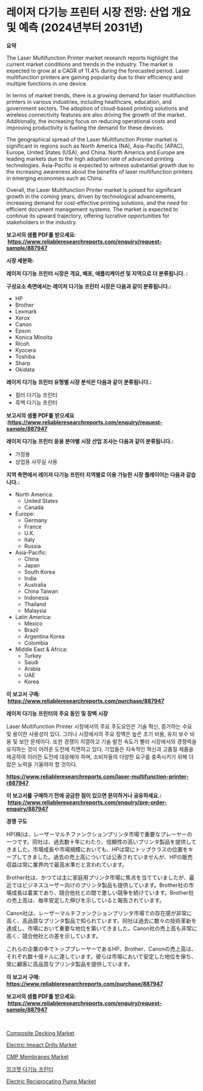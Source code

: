 <p><h1>레이저 다기능 프린터 시장 전망: 산업 개요 및 예측 (2024년부터 2031년)</h1></p><p><strong>요약</strong></p>
<p><p>The Laser Multifunction Printer market research reports highlight the current market conditions and trends in the industry. The market is expected to grow at a CAGR of 11.4% during the forecasted period. Laser multifunction printers are gaining popularity due to their efficiency and multiple functions in one device.</p><p>In terms of market trends, there is a growing demand for laser multifunction printers in various industries, including healthcare, education, and government sectors. The adoption of cloud-based printing solutions and wireless connectivity features are also driving the growth of the market. Additionally, the increasing focus on reducing operational costs and improving productivity is fueling the demand for these devices.</p><p>The geographical spread of the Laser Multifunction Printer market is significant in regions such as North America (NA), Asia-Pacific (APAC), Europe, United States (USA), and China. North America and Europe are leading markets due to the high adoption rate of advanced printing technologies. Asia-Pacific is expected to witness substantial growth due to the increasing awareness about the benefits of laser multifunction printers in emerging economies such as China.</p><p>Overall, the Laser Multifunction Printer market is poised for significant growth in the coming years, driven by technological advancements, increasing demand for cost-effective printing solutions, and the need for efficient document management systems. The market is expected to continue its upward trajectory, offering lucrative opportunities for stakeholders in the industry.</p></p>
<p><strong>보고서의 샘플 PDF를 받으세요: &nbsp;<a href="https://www.reliableresearchreports.com/enquiry/request-sample/887947">https://www.reliableresearchreports.com/enquiry/request-sample/887947</a></strong></p>
<p><strong>시장 세분화:</strong></p>
<p><strong> 레이저 다기능 프린터 시장은 개요, 배포, 애플리케이션 및 지역으로 더 분류됩니다. :</strong></p>
<p><strong>구성요소 측면에서는 레이저 다기능 프린터 시장은 다음과 같이 분류됩니다.:</strong></p>
<p><ul><li>HP</li><li>Brother</li><li>Lexmark</li><li>Xerox</li><li>Canon</li><li>Epson</li><li>Konica Minolta</li><li>Ricoh</li><li>Kyocera</li><li>Toshiba</li><li>Sharp</li><li>Okidata</li></ul></p>
<p><strong> 레이저 다기능 프린터 유형별 시장 분석은 다음과 같이 분류됩니다.:</strong></p>
<p><ul><li>컬러 다기능 프린터</li><li>흑백 다기능 프린터</li></ul></p>
<p><strong>보고서의 샘플 PDF를 받으세요 :<a href="https://www.reliableresearchreports.com/enquiry/request-sample/887947">https://www.reliableresearchreports.com/enquiry/request-sample/887947</a></strong></p>
<p><strong> 레이저 다기능 프린터 응용 분야별 시장 산업 조사는 다음과 같이 분류됩니다.:</strong></p>
<p><ul><li>가정용</li><li>상업용 사무실 사용</li></ul></p>
<p><strong>지역 측면에서 레이저 다기능 프린터 지역별로 이용 가능한 시장 플레이어는 다음과 같습니다.:</strong></p>
<p><ul>
    <li>
        North America:
        <ul>
            <li>United States</li>
            <li>Canada</li>
        </ul>
    </li>
    <li>
        Europe:
        <ul>
            <li>Germany</li>
            <li>France</li>
            <li>U.K.</li>
            <li>Italy</li>
            <li>Russia</li>
        </ul>
    </li>
    <li>
        Asia-Pacific:
        <ul>
            <li>China</li>
            <li>Japan</li>
            <li>South Korea</li>
            <li>India</li>
            <li>Australia</li>
            <li>China Taiwan</li>
            <li>Indonesia</li>
            <li>Thailand</li>
            <li>Malaysia</li>
        </ul>
    </li>
    <li>
        Latin America:
        <ul>
            <li>Mexico</li>
            <li>Brazil</li>
            <li>Argentina Korea</li>
            <li>Colombia</li>
        </ul>
    </li>
    <li>
        Middle East & Africa:
        <ul>
            <li>Turkey</li>
            <li>Saudi</li>
            <li>Arabia</li>
            <li>UAE</li>
            <li>Korea</li>
        </ul>
    </li>
    </ul></p>
<p><strong>이 보고서 구매: &nbsp;<a href="https://www.reliableresearchreports.com/purchase/887947">https://www.reliableresearchreports.com/purchase/887947</a></strong></p>
<p><strong>레이저 다기능 프린터의 주요 동인 및 장벽 시장</strong></p>
<p><p>Laser Multifunction Printer 시장에서의 주요 주도요인은 기술 혁신, 증가하는 수요 및 용이한 사용성이 있다. 그러나 시장에서의 주요 장벽은 높은 초기 비용, 유지 보수 비용 및 보안 문제이다. 또한 경쟁이 치열하고 기술 발전 속도가 빨라 시장에서의 경쟁력을 유지하는 것이 어려운 도전에 직면하고 있다. 기업들은 지속적인 혁신과 고품질 제품을 제공하여 이러한 도전에 대응해야 하며, 소비자들의 다양한 요구를 충족시키기 위해 더 많은 노력을 기울여야 할 것이다.</p></p>
<p><strong><a href="https://www.reliableresearchreports.com/laser-multifunction-printer-r887947">https://www.reliableresearchreports.com/laser-multifunction-printer-r887947</a></strong></p>
<p><strong>이 보고서를 구매하기 전에 궁금한 점이 있으면 문의하거나 공유하세요.: &nbsp;<a href="https://www.reliableresearchreports.com/enquiry/pre-order-enquiry/887947">https://www.reliableresearchreports.com/enquiry/pre-order-enquiry/887947</a></strong></p>
<p><strong>경쟁 구도</strong></p>
<p><p>HP(株)は、レーザーマルチファンクションプリンタ市場で重要なプレーヤーの一つです。同社は、過去数十年にわたり、信頼性の高いプリンタ製品を提供してきました。市場成長や市場規模においても、HPは常にトップクラスの位置をキープしてきました。過去の売上高については公表されていませんが、HPの販売収益は常に業界内で最高水準だと言われています。</p><p>Brother社は、かつては主に家庭用プリンタ市場に焦点を当てていましたが、最近ではビジネスユーザー向けのプリンタ製品も提供しています。Brother社の市場成長は着実であり、競合他社との間で激しい競争を続けています。Brother社の売上高は、毎年安定した伸びを示していると報告されています。</p><p>Canon社は、レーザーマルチファンクションプリンタ市場での存在感が非常に高く、高品質なプリンタ製品で知られています。同社は過去に数々の技術革新を達成し、市場において重要な地位を築いてきました。Canon社の売上高も非常に高く、競合他社との差を示しています。</p><p>これらの企業の中でトッププレーヤーであるHP、Brother、Canonの売上高は、それぞれ数十億ドルに達しています。彼らは市場において安定した地位を保ち、常に顧客に高品質なプリンタ製品を提供しています。</p></p>
<p><strong>이 보고서 구매: &nbsp; <a href="https://www.reliableresearchreports.com/purchase/887947">https://www.reliableresearchreports.com/purchase/887947</a></strong></p>
<p><strong>보고서의 샘플 PDF를 받으세요: &nbsp;<a href="https://www.reliableresearchreports.com/enquiry/request-sample/887947">https://www.reliableresearchreports.com/enquiry/request-sample/887947</a></strong><strong></strong></p>
<p>&nbsp;</p>
<p><p><a href="https://issuu.com/reportprime-2/docs/composite-decking-market-size-2030.pptx">Composite Decking Market</a></p><p><a href="https://view.publitas.com/reportprime-1/electric-impact-drills-market-the-key-to-successful-business-strategy-forecast-till-2031/">Electric Impact Drills Market</a></p><p><a href="https://acidic-farm-354.notion.site/CMP-Membranes-Market-The-Key-To-Successful-Business-Strategy-Forecast-Till-2031-4b6c5aec04514f0895b28288bb253f28">CMP Membranes Market</a></p><p><a href="https://github.com/FelipeGrrady654556/Market-Research-Report-List-1/blob/main/857273123440.md">잉크젯 다기능 프린터</a></p><p><a href="https://view.publitas.com/reportprime-1/electric-reciprocating-pump-market-size-market-outlook-and-market-forecast-2024-to-2031/">Electric Reciprocating Pump Market</a></p></p>